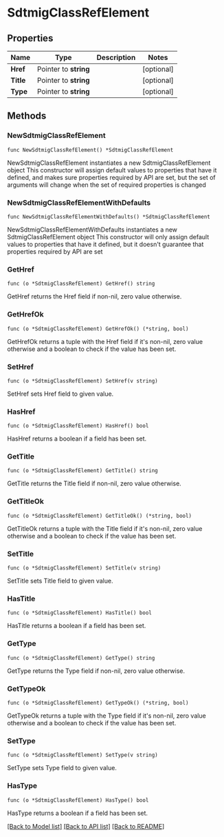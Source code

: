 # SdtmigClassRefElement

## Properties

Name | Type | Description | Notes
------------ | ------------- | ------------- | -------------
**Href** | Pointer to **string** |  | [optional] 
**Title** | Pointer to **string** |  | [optional] 
**Type** | Pointer to **string** |  | [optional] 

## Methods

### NewSdtmigClassRefElement

`func NewSdtmigClassRefElement() *SdtmigClassRefElement`

NewSdtmigClassRefElement instantiates a new SdtmigClassRefElement object
This constructor will assign default values to properties that have it defined,
and makes sure properties required by API are set, but the set of arguments
will change when the set of required properties is changed

### NewSdtmigClassRefElementWithDefaults

`func NewSdtmigClassRefElementWithDefaults() *SdtmigClassRefElement`

NewSdtmigClassRefElementWithDefaults instantiates a new SdtmigClassRefElement object
This constructor will only assign default values to properties that have it defined,
but it doesn't guarantee that properties required by API are set

### GetHref

`func (o *SdtmigClassRefElement) GetHref() string`

GetHref returns the Href field if non-nil, zero value otherwise.

### GetHrefOk

`func (o *SdtmigClassRefElement) GetHrefOk() (*string, bool)`

GetHrefOk returns a tuple with the Href field if it's non-nil, zero value otherwise
and a boolean to check if the value has been set.

### SetHref

`func (o *SdtmigClassRefElement) SetHref(v string)`

SetHref sets Href field to given value.

### HasHref

`func (o *SdtmigClassRefElement) HasHref() bool`

HasHref returns a boolean if a field has been set.

### GetTitle

`func (o *SdtmigClassRefElement) GetTitle() string`

GetTitle returns the Title field if non-nil, zero value otherwise.

### GetTitleOk

`func (o *SdtmigClassRefElement) GetTitleOk() (*string, bool)`

GetTitleOk returns a tuple with the Title field if it's non-nil, zero value otherwise
and a boolean to check if the value has been set.

### SetTitle

`func (o *SdtmigClassRefElement) SetTitle(v string)`

SetTitle sets Title field to given value.

### HasTitle

`func (o *SdtmigClassRefElement) HasTitle() bool`

HasTitle returns a boolean if a field has been set.

### GetType

`func (o *SdtmigClassRefElement) GetType() string`

GetType returns the Type field if non-nil, zero value otherwise.

### GetTypeOk

`func (o *SdtmigClassRefElement) GetTypeOk() (*string, bool)`

GetTypeOk returns a tuple with the Type field if it's non-nil, zero value otherwise
and a boolean to check if the value has been set.

### SetType

`func (o *SdtmigClassRefElement) SetType(v string)`

SetType sets Type field to given value.

### HasType

`func (o *SdtmigClassRefElement) HasType() bool`

HasType returns a boolean if a field has been set.


[[Back to Model list]](../README.md#documentation-for-models) [[Back to API list]](../README.md#documentation-for-api-endpoints) [[Back to README]](../README.md)


